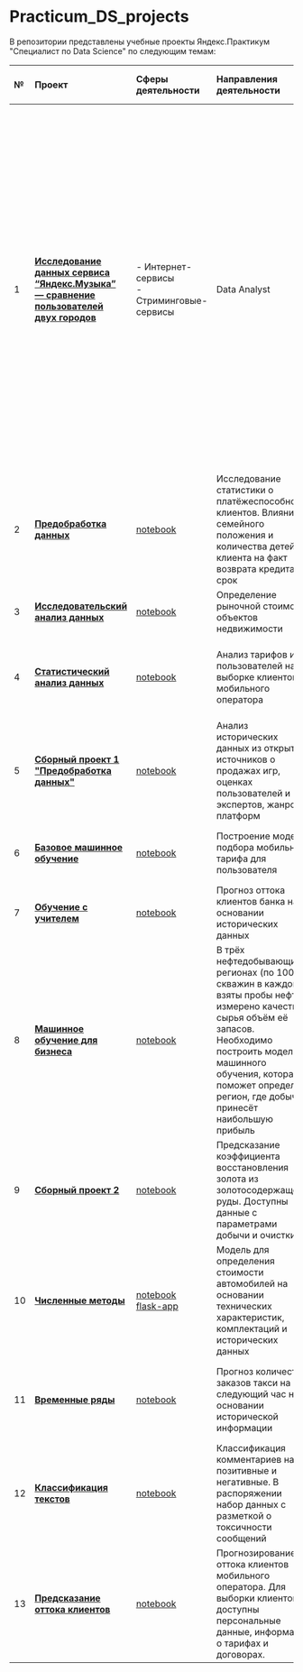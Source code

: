 # Practicum_DS_projects

В репозитории представлены учебные проекты Яндекс.Практикум "Специалист по Data Science" по следующим темам:

| № | **Проект** | **Сферы<br>деятельности**| **Направления<br>деятельности**| **Навыки и <br>инструменты** |**Задачи проекта** | **Описание проекта** | **Ключевые слова<br>проекта**|
|:--|:-----------|:-------------------------|:-------------------------------|:-----------------------------|:------------------|:---------------------|:---------------------|
|<img width=200/>|<img width=500/>|<img width=500/>|<img width=500/>|<img width=500/>|<img width=1000/>|<img width=500/>|<img width=500/>|
| 1 | [**Исследование данных сервиса “Яндекс.Музыка” — сравнение пользователей двух городов**](https://github.com/aksik32/Practicum_DS_projects/blob/main/big_cities_music/big_cities_music.ipynb) | - Интернет-сервисы<br> - Стриминговые-сервисы | Data Analyst | - python<br>- pandas | На реальных данных Яндекс.Музыки c помощью библиотеки Pandas и её возможностей проверить данные и сравнить поведение и предпочтения пользователей двух столиц — Москвы и Санкт-Петербурга. | Сравнение Москвы и Петербурга окружено мифами:- Москва — мегаполис, подчинённый жёсткому ритму рабочей недели;- Петербург — город своеобразной культуры, непохожий на Москву.Некоторые мифы отражают действительность. Другие — пустые стереотипы. Бизнес должен отличать первые от вторых, чтобы принимать рациональные решения. На реальных данных Яндекс.Музыки вы проверите данные и сравните поведение пользователей двух столиц. | обработка данных, дубликаты, пропуски, логическая индексация, группировка, сортировка |
| 2 | [**Предобработка данных**](https://github.com/andreyi91/DS_projects/tree/master/01.%20%D0%9F%D1%80%D0%B5%D0%B4%D0%BE%D0%B1%D1%80%D0%B0%D0%B1%D0%BE%D1%82%D0%BA%D0%B0%20%D0%B4%D0%B0%D0%BD%D0%BD%D1%8B%D1%85) | [notebook](https://nbviewer.jupyter.org/github/andreyi91/DS_projects/blob/master/01.%20%D0%9F%D1%80%D0%B5%D0%B4%D0%BE%D0%B1%D1%80%D0%B0%D0%B1%D0%BE%D1%82%D0%BA%D0%B0%20%D0%B4%D0%B0%D0%BD%D0%BD%D1%8B%D1%85/data_preparation.ipynb) | Исследование статистики о платёжеспособности клиентов. Влияние семейного положения и количества детей клиента на факт возврата кредита в срок | - python<br>- pandas<br>- pymystem3 |
| 3 | [**Исследовательский анализ данных**](https://github.com/andreyi91/DS_projects/tree/master/02.%20%D0%98%D1%81%D1%81%D0%BB%D0%B5%D0%B4%D0%BE%D0%B2%D0%B0%D1%82%D0%B5%D0%BB%D1%8C%D1%81%D0%BA%D0%B8%D0%B9%20%D0%B0%D0%BD%D0%B0%D0%BB%D0%B8%D0%B7%20%D0%B4%D0%B0%D0%BD%D0%BD%D1%8B%D1%85) | [notebook](https://nbviewer.jupyter.org/github/andreyi91/DS_projects/blob/master/02.%20%D0%98%D1%81%D1%81%D0%BB%D0%B5%D0%B4%D0%BE%D0%B2%D0%B0%D1%82%D0%B5%D0%BB%D1%8C%D1%81%D0%BA%D0%B8%D0%B9%20%D0%B0%D0%BD%D0%B0%D0%BB%D0%B8%D0%B7%20%D0%B4%D0%B0%D0%BD%D0%BD%D1%8B%D1%85/exploratory_data_analysis.ipynb) | Определение рыночной стоимости объектов недвижимости | - python<br>- pandas<br>- matplotlib |  
| 4 | [**Статистический анализ данных**](https://github.com/andreyi91/DS_projects/tree/master/03.%20%D0%A1%D1%82%D0%B0%D1%82%D0%B8%D1%81%D1%82%D0%B8%D1%87%D0%B5%D1%81%D0%BA%D0%B8%D0%B9%20%D0%B0%D0%BD%D0%B0%D0%BB%D0%B8%D0%B7%20%D0%B4%D0%B0%D0%BD%D0%BD%D1%8B%D1%85) | [notebook](https://nbviewer.jupyter.org/github/andreyi91/DS_projects/blob/master/03.%20%D0%A1%D1%82%D0%B0%D1%82%D0%B8%D1%81%D1%82%D0%B8%D1%87%D0%B5%D1%81%D0%BA%D0%B8%D0%B9%20%D0%B0%D0%BD%D0%B0%D0%BB%D0%B8%D0%B7%20%D0%B4%D0%B0%D0%BD%D0%BD%D1%8B%D1%85/statistical_data_analysis.ipynb) | Анализ тарифов и их пользователей на выборке клиентов мобильного оператора | - python<br>- pandas<br>- scipy<br>- math<br>- matplotlib<br>- seaborn<br>- plotly |  
| 5 | [**Сборный проект 1 "Предобработка данных"**](https://github.com/andreyi91/DS_projects/tree/master/04.%20%D0%A1%D0%B1%D0%BE%D1%80%D0%BD%D1%8B%D0%B9%20%D0%BF%D1%80%D0%BE%D0%B5%D0%BA%D1%82%201%20%22%D0%9F%D1%80%D0%B5%D0%B4%D0%BE%D0%B1%D1%80%D0%B0%D0%B1%D0%BE%D1%82%D0%BA%D0%B0%20%D0%B4%D0%B0%D0%BD%D0%BD%D1%8B%D1%85%22) | [notebook](https://nbviewer.jupyter.org/github/andreyi91/DS_projects/blob/master/04.%20%D0%A1%D0%B1%D0%BE%D1%80%D0%BD%D1%8B%D0%B9%20%D0%BF%D1%80%D0%BE%D0%B5%D0%BA%D1%82%201%20%22%D0%9F%D1%80%D0%B5%D0%B4%D0%BE%D0%B1%D1%80%D0%B0%D0%B1%D0%BE%D1%82%D0%BA%D0%B0%20%D0%B4%D0%B0%D0%BD%D0%BD%D1%8B%D1%85%22/main_project1_data_preprocessing.ipynb) | Анализ исторических данных из открытых источников о продажах игр, оценках пользователей и экспертов, жанров и платформ | - python<br>- pandas<br>- scipy<br>- math<br>- matplotlib<br>- seaborn<br>- plotly |  
| 6 | [**Базовое машинное обучение**](https://github.com/andreyi91/DS_projects/tree/master/05.%20%D0%91%D0%B0%D0%B7%D0%BE%D0%B2%D0%BE%D0%B5%20%D0%BC%D0%B0%D1%88%D0%B8%D0%BD%D0%BD%D0%BE%D0%B5%20%D0%BE%D0%B1%D1%83%D1%87%D0%B5%D0%BD%D0%B8%D0%B5) | [notebook](https://nbviewer.jupyter.org/github/andreyi91/DS_projects/blob/master/05.%20%D0%91%D0%B0%D0%B7%D0%BE%D0%B2%D0%BE%D0%B5%20%D0%BC%D0%B0%D1%88%D0%B8%D0%BD%D0%BD%D0%BE%D0%B5%20%D0%BE%D0%B1%D1%83%D1%87%D0%B5%D0%BD%D0%B8%D0%B5/intro_to_machine_learning.ipynb) | Построение модели подбора мобильного тарифа для пользователя | - python<br>- pandas<br>- sklearn<br>- matplotlib<br>- seaborn |  
| 7 | [**Обучение с учителем**](https://github.com/andreyi91/DS_projects/tree/master/06.%20%D0%9E%D0%B1%D1%83%D1%87%D0%B5%D0%BD%D0%B8%D0%B5%20%D1%81%20%D1%83%D1%87%D0%B8%D1%82%D0%B5%D0%BB%D0%B5%D0%BC) | [notebook](https://nbviewer.jupyter.org/github/andreyi91/DS_projects/blob/master/06.%20%D0%9E%D0%B1%D1%83%D1%87%D0%B5%D0%BD%D0%B8%D0%B5%20%D1%81%20%D1%83%D1%87%D0%B8%D1%82%D0%B5%D0%BB%D0%B5%D0%BC/supervised_machine_learning.ipynb) | Прогноз оттока клиентов банка на основании исторических данных | - python<br>- pandas<br>- sklearn<br>- matplotlib<br>- seaborn |  
| 8 | [**Машинное обучение для бизнеса**](https://github.com/andreyi91/DS_projects/tree/master/07.%20%D0%9C%D0%B0%D1%88%D0%B8%D0%BD%D0%BD%D0%BE%D0%B5%20%D0%BE%D0%B1%D1%83%D1%87%D0%B5%D0%BD%D0%B8%D0%B5%20%D0%B4%D0%BB%D1%8F%20%D0%B1%D0%B8%D0%B7%D0%BD%D0%B5%D1%81%D0%B0) | [notebook](https://nbviewer.jupyter.org/github/andreyi91/DS_projects/blob/master/07.%20%D0%9C%D0%B0%D1%88%D0%B8%D0%BD%D0%BD%D0%BE%D0%B5%20%D0%BE%D0%B1%D1%83%D1%87%D0%B5%D0%BD%D0%B8%D0%B5%20%D0%B4%D0%BB%D1%8F%20%D0%B1%D0%B8%D0%B7%D0%BD%D0%B5%D1%81%D0%B0/ml_in_business.ipynb) | В трёх нефтедобывающих регионах (по 10000 скважин в каждом) взяты пробы нефти, измерено качество сырья объём её запасов. Необходимо построить модель машинного обучения, которая поможет определить регион, где добыча принесёт наибольшую прибыль | - python<br>- pandas<br>- numpy<br>- sklearn<br>- scipy<br>- matplotlib<br>- seaborn |  
| 9 | [**Сборный проект 2**](https://github.com/andreyi91/DS_projects/tree/master/08.%20%D0%A1%D0%B1%D0%BE%D1%80%D0%BD%D1%8B%D0%B9%20%D0%BF%D1%80%D0%BE%D0%B5%D0%BA%D1%82%202) | [notebook](https://nbviewer.jupyter.org/github/andreyi91/DS_projects/blob/master/08.%20%D0%A1%D0%B1%D0%BE%D1%80%D0%BD%D1%8B%D0%B9%20%D0%BF%D1%80%D0%BE%D0%B5%D0%BA%D1%82%202/main_project2_supervised_ml.ipynb) | Предсказание коэффициента восстановления золота из золотосодержащей руды. Доступны данные с параметрами добычи и очистки | - python<br>- pandas<br>- numpy<br>- sklearn<br>- scipy<br>- matplotlib<br>- seaborn |  
| 10 | [**Численные методы**](https://github.com/andreyi91/DS_projects/tree/master/09.%20%D0%A7%D0%B8%D1%81%D0%BB%D0%B5%D0%BD%D0%BD%D1%8B%D0%B5%20%D0%BC%D0%B5%D1%82%D0%BE%D0%B4%D1%8B) | [notebook](https://nbviewer.jupyter.org/github/andreyi91/DS_projects/blob/master/09.%20%D0%A7%D0%B8%D1%81%D0%BB%D0%B5%D0%BD%D0%BD%D1%8B%D0%B5%20%D0%BC%D0%B5%D1%82%D0%BE%D0%B4%D1%8B/numerical_methods.ipynb)<br>[flask-app](https://car-price-demo.herokuapp.com/) | Модель для определения стоимости автомобилей на основании технических характеристик, комплектаций и исторических данных | - python<br>- pandas<br>- sklearn<br>- lightgbm<br>- matplotlib<br>- seaborn<br>- flask |  
| 11 | [**Временные ряды**](https://github.com/andreyi91/DS_projects/tree/master/10.%20%D0%92%D1%80%D0%B5%D0%BC%D0%B5%D0%BD%D0%BD%D1%8B%D0%B5%20%D1%80%D1%8F%D0%B4%D1%8B) | [notebook](https://nbviewer.jupyter.org/github/andreyi91/DS_projects/blob/master/10.%20%D0%92%D1%80%D0%B5%D0%BC%D0%B5%D0%BD%D0%BD%D1%8B%D0%B5%20%D1%80%D1%8F%D0%B4%D1%8B/time_series.ipynb) | Прогноз количества заказов такси на следующий час на основании исторической информации | - python<br>- pandas<br>- numpy<br>- sklearn<br>- statsmodels<br>- matplotlib<br>- seaborn |  
| 12 | [**Классификация текстов**](https://github.com/andreyi91/DS_projects/tree/master/11.%20%D0%9A%D0%BB%D0%B0%D1%81%D1%81%D0%B8%D1%84%D0%B8%D0%BA%D0%B0%D1%86%D0%B8%D1%8F%20%D1%82%D0%B5%D0%BA%D1%81%D1%82%D0%BE%D0%B2) | [notebook](https://nbviewer.jupyter.org/github/andreyi91/DS_projects/blob/master/11.%20%D0%9A%D0%BB%D0%B0%D1%81%D1%81%D0%B8%D1%84%D0%B8%D0%BA%D0%B0%D1%86%D0%B8%D1%8F%20%D1%82%D0%B5%D0%BA%D1%81%D1%82%D0%BE%D0%B2/ml_for_text_classification.ipynb) | Классификация комментариев на позитивные и негативные. В распоряжении набор данных с разметкой о токсичности сообщений | - python<br>- pandas<br>- numpy<br>- sklearn<br>- nltk<br>- matplotlib<br>- seaborn |  
| 13 | [**Предсказание оттока клиентов**](https://github.com/andreyi91/DS_projects/blob/master/12.%20%D0%9F%D1%80%D0%B5%D0%B4%D1%81%D0%BA%D0%B0%D0%B7%D0%B0%D0%BD%D0%B8%D0%B5%20%D0%BE%D1%82%D1%82%D0%BE%D0%BA%D0%B0%20%D0%BA%D0%BB%D0%B8%D0%B5%D0%BD%D1%82%D0%BE%D0%B2/client_churn_prediction.ipynb) | [notebook](https://github.com/andreyi91/DS_projects/blob/master/12.%20%D0%9F%D1%80%D0%B5%D0%B4%D1%81%D0%BA%D0%B0%D0%B7%D0%B0%D0%BD%D0%B8%D0%B5%20%D0%BE%D1%82%D1%82%D0%BE%D0%BA%D0%B0%20%D0%BA%D0%BB%D0%B8%D0%B5%D0%BD%D1%82%D0%BE%D0%B2/client_churn_prediction.ipynb) | Прогнозирование оттока клиентов мобильного оператора. Для выборки клиентов доступны персональные данные, информация о тарифах и договорах. | - python<br>- pandas<br>- numpy<br>- sklearn<br>- matplotlib<br>- seaborn<br>- catboost  

